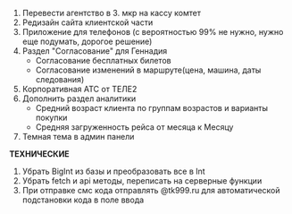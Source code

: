 1. Перевести агентство в 3. мкр на кассу комтет
2. Редизайн сайта клиентской части
3. Приложение для телефонов (с вероятностью 99% не нужно, нужно еще подумать, дорогое решение)
4. Раздел "Согласование" для Геннадия
   - Согласование бесплатных билетов
   - Согласование изменений в маршруте(цена, машина, даты следования)
5. Корпоративная АТС от ТЕЛЕ2
6. Дополнить раздел аналитики
   - Средний возраст клиента по группам возрастов и варианты покупки
   - Средняя загруженность рейса от месяца к Месяцу 
7. Темная тема в админ панели


**ТЕХНИЧЕСКИЕ**
1. Убрать BigInt из базы и преобразовать все в Int
2. Убрать fetch и api методы, переписать на серверные функции
3. При отправке смс кода отправлять @tk999.ru для автоматической подстановки кода в поле ввода